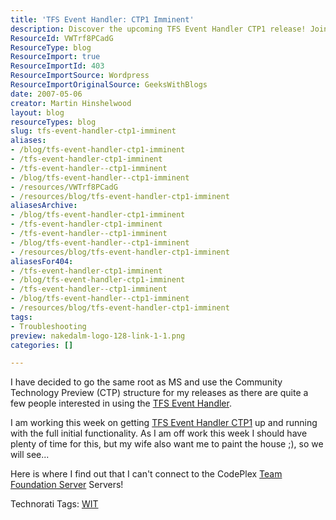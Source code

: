```yaml
---
title: 'TFS Event Handler: CTP1 Imminent'
description: Discover the upcoming TFS Event Handler CTP1 release! Join Martin Hinshelwood as he shares insights and updates on this essential tool for developers.
ResourceId: VWTrf8PCadG
ResourceType: blog
ResourceImport: true
ResourceImportId: 403
ResourceImportSource: Wordpress
ResourceImportOriginalSource: GeeksWithBlogs
date: 2007-05-06
creator: Martin Hinshelwood
layout: blog
resourceTypes: blog
slug: tfs-event-handler-ctp1-imminent
aliases:
- /blog/tfs-event-handler-ctp1-imminent
- /tfs-event-handler-ctp1-imminent
- /tfs-event-handler--ctp1-imminent
- /blog/tfs-event-handler--ctp1-imminent
- /resources/VWTrf8PCadG
- /resources/blog/tfs-event-handler-ctp1-imminent
aliasesArchive:
- /blog/tfs-event-handler-ctp1-imminent
- /tfs-event-handler-ctp1-imminent
- /tfs-event-handler--ctp1-imminent
- /blog/tfs-event-handler--ctp1-imminent
- /resources/blog/tfs-event-handler-ctp1-imminent
aliasesFor404:
- /tfs-event-handler-ctp1-imminent
- /blog/tfs-event-handler-ctp1-imminent
- /tfs-event-handler--ctp1-imminent
- /blog/tfs-event-handler--ctp1-imminent
- /resources/blog/tfs-event-handler-ctp1-imminent
tags:
- Troubleshooting
preview: nakedalm-logo-128-link-1-1.png
categories: []

---
```

I have decided to go the same root as MS and use the Community Technology Preview (CTP) structure for my releases as there are quite a few people interested in using the [TFS Event Handler](http://www.codeplex.com/TFSEventHandler).

I am working this week on getting [TFS Event Handler CTP1](http://www.codeplex.com/TFSEventHandler/Release/ProjectReleases.aspx?ReleaseId=3910) up and running with the full initial functionality. As I am off work this week I should have plenty of time for this, but my wife also want me to paint the house ;), so we will see...

Here is where I find out that I can't connect to the CodePlex [Team Foundation Server](http://msdn2.microsoft.com/en-us/teamsystem/aa718934.aspx "Team Foundation Server") Servers!

Technorati Tags: [WIT](http://technorati.com/tags/WIT)
